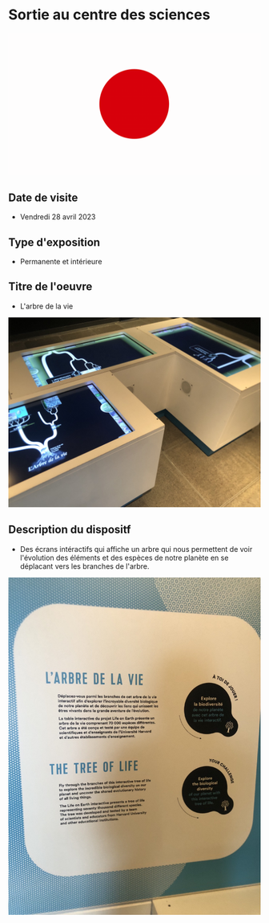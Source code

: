 # Sortie au centre des sciences #

![logo](medias/centre.gif)

## Date de visite ##

- Vendredi 28 avril 2023

## Type d'exposition ##

- Permanente et intérieure

## Titre de l'oeuvre ##

- L'arbre de la vie

![4](medias/4.png)

## Description du dispositf ##

- Des écrans intéractifs qui affiche un arbre qui nous permettent de voir l'évolution des éléments et des espèces de notre planète en se déplacant vers les branches de l'arbre.

![1](medias/1.png)
